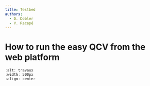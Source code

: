 ```yaml
---
title: Testbed
authors:
  - D. Dobler
  - V. Racapé
---
```


# How to run the easy QCV from the web platform

```{image}  https://github.com/fair-ease/book-ocean-bgc/blob/vracape/embedded-ressources/sign-2408065_1280.png
:alt: travaux
:width: 500px
:align: center
```